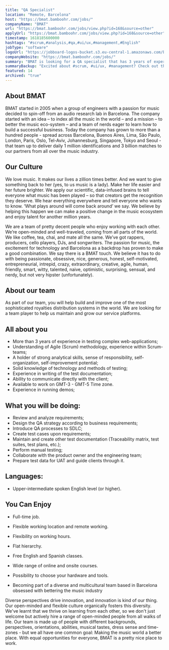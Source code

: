 ```yaml
---
title: "QA Specialist"
location: "Remote, Barcelona"
host: "https://bmat.bamboohr.com/jobs/"
companyName: "BMAT"
url: "https://bmat.bamboohr.com/jobs/view.php?id=168&source=other"
applyUrl: "https://bmat.bamboohr.com/jobs/view.php?id=168&source=other"
timestamp: 1618185600000
hashtags: "#scrum,#analysis,#qa,#ui/ux,#management,#English"
jobType: "software"
logoUrl: "https://jobboard-logos-bucket.s3.eu-central-1.amazonaws.com/bmat-licensing-slu"
companyWebsite: "https://bmat.bamboohr.com/jobs/"
summary: "BMAT is looking for a QA specialist that has 3 years of experience in testing complex web-applications."
summaryBackup: "Excited about #scrum, #ui/ux, #management? Check out this job post!"
featured: 14
archived: "true"
---
```


## About BMAT

BMAT started in 2005 when a group of engineers with a passion for music decided to spin-off from an audio research lab in Barcelona. The company started with an idea – to index all the music in the world – and a mission – to better the music eco-system – and a team of nerds eager to learn how to build a successful business. Today the company has grown to more than a hundred people - spread across Barcelona, Buenos Aires, Lima, São Paulo, London, Paris, Oslo, Tel-Aviv, Johannesburg, Singapore, Tokyo and Seoul - that team up to deliver daily 1 million identifications and 3 billion matches to our partners from all over the music industry.

## Our Culture

We love music. It makes our lives a zillion times better. And we want to give something back to her (yes, to us music is a lady). Make her life easier and her future brighter. We apply our scientific, data-infused brains to tell everyone what music has been played – so that creators get the recognition they deserve. We hear everything everywhere and tell everyone who wants to know. ‘What plays around will come back around’ we say. We believe by helping this happen we can make a positive change in the music ecosystem and enjoy talent for another million years.

We are a team of pretty decent people who enjoy working with each other. We’re open-minded and well-traveled, coming from all parts of the world. We like coffee, tea, chai, and mate all the same. We’ve got rappers, producers, cello players, DJs, and songwriters. The passion for music, the excitement for technology and Barcelona as a backdrop has proven to make a good combination. We say there is a BMAT touch. We believe it has to do with being passionate, obsessive, nice, generous, honest, self-motivated, entrepreneurial, intrepid, crazy, extraordinary, creative, agile, human, friendly, smart, witty, talented, naive, optimistic, surprising, sensual, and nerdy, but not very hipster (unfortunately).

## About our team

As part of our team, you will help build and improve one of the most sophisticated royalties distribution systems in the world. We are looking for a team player to help us maintain and grow our service platforms.

## All about you

*   More than 3 years of experience in testing complex web-applications;
*   Understanding of Agile (Scrum) methodology, experience within Scrum-teams;
*   A holder of strong analytical skills, sense of responsibility, self-organization, self-improvement potential;
*   Solid knowledge of technology and methods of testing;
*   Experience in writing of the test documentation;
*   Ability to communicate directly with the client;
*   Available to work on GMT-3 - GMT-5 Time zone.
*   Experience in running demos;

## What you will be doing:

*   Review and analyze requirements;
*   Design the QA strategy according to business requirements;
*   Introduce QA processes to SDLC;
*   Create test cases upon requirements;
*   Maintain and create other test documentation (Traceability matrix, test suites, test plans, etc.);
*   Perform manual testing;
*   Collaborate with the product owner and the engineering team;
*   Prepare test data for UAT and guide clients through it.

## Languages: 

*   Upper-intermediate spoken English level (or higher).

## You Can Enjoy

*   Full-time job.
*   Flexible working location and remote working.
*   Flexibility on working hours.
*   Flat hierarchy.  
    
*   Free English and Spanish classes.
*   Wide range of online and onsite courses.
*   Possibility to choose your hardware and tools.  
    
*   Becoming part of a diverse and multicultural team based in Barcelona obsessed with bettering the music industry

Diverse perspectives drive innovation, and innovation is kind of our thing. Our open-minded and flexible culture organically fosters this diversity. We've learnt that we thrive on learning from each other, so we don't just welcome but actively hire a range of open-minded people from all walks of life. Our team is made up of people with different backgrounds, perspectives, orientations, abilities, musical tastes, dress sense and time-zones - but we all have one common goal: Making the music world a better place. With equal opportunities for everyone, BMAT is a pretty nice place to work.
